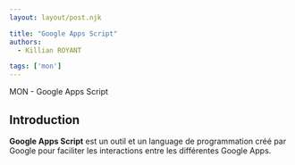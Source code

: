 ```yaml
---
layout: layout/post.njk

title: "Google Apps Script"
authors:
  - Killian ROYANT

tags: ['mon']
---
```


<!-- début résumé -->

MON - Google Apps Script
<!-- fin résumé -->

## Introduction

**Google Apps Script** est un outil et un language de programmation créé par Google pour faciliter les interactions entre les différentes Google Apps.
